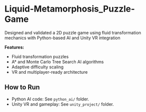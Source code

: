 # Liquid-Metamorphosis_Puzzle-Game
Designed and validated a 2D puzzle game using fluid transformation mechanics with Python-based AI and Unity VR integration

**Features:**
- Fluid transformation puzzles
- A* and Monte Carlo Tree Search AI algorithms
- Adaptive difficulty scaling
- VR and multiplayer-ready architecture

## How to Run

- Python AI code: See `python_ai/` folder.
- Unity VR and gameplay: See `unity_project/` folder.



